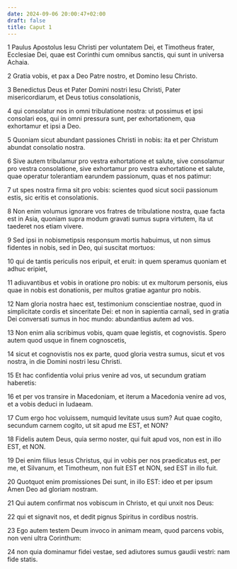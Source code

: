 ```yaml
---
date: 2024-09-06 20:00:47+02:00
draft: false
title: Caput 1
---
```





1 Paulus Apostolus Iesu Christi per voluntatem Dei, et Timotheus frater, Ecclesiae Dei, quae est Corinthi cum omnibus sanctis, qui sunt in universa Achaia.

2 Gratia vobis, et pax a Deo Patre nostro, et Domino Iesu Christo.

3 Benedictus Deus et Pater Domini nostri Iesu Christi, Pater misericordiarum, et Deus totius consolationis,

4 qui consolatur nos in omni tribulatione nostra: ut possimus et ipsi consolari eos, qui in omni pressura sunt, per exhortationem, qua exhortamur et ipsi a Deo.

5 Quoniam sicut abundant passiones Christi in nobis: ita et per Christum abundat consolatio nostra.

6 Sive autem tribulamur pro vestra exhortatione et salute, sive consolamur pro vestra consolatione, sive exhortamur pro vestra exhortatione et salute, quae operatur tolerantiam earundem passionum, quas et nos patimur:

7 ut spes nostra firma sit pro vobis: scientes quod sicut socii passionum estis, sic eritis et consolationis.

8 Non enim volumus ignorare vos fratres de tribulatione nostra, quae facta est in Asia, quoniam supra modum gravati sumus supra virtutem, ita ut taederet nos etiam vivere.

9 Sed ipsi in nobismetipsis responsum mortis habuimus, ut non simus fidentes in nobis, sed in Deo, qui suscitat mortuos:

10 qui de tantis periculis nos eripuit, et eruit: in quem speramus quoniam et adhuc eripiet,

11 adiuvantibus et vobis in oratione pro nobis: ut ex multorum personis, eius quae in nobis est donationis, per multos gratiae agantur pro nobis.

12 Nam gloria nostra haec est, testimonium conscientiae nostrae, quod in simplicitate cordis et sinceritate Dei: et non in sapientia carnali, sed in gratia Dei conversati sumus in hoc mundo: abundantius autem ad vos.

13 Non enim alia scribimus vobis, quam quae legistis, et cognovistis. Spero autem quod usque in finem cognoscetis,

14 sicut et cognovistis nos ex parte, quod gloria vestra sumus, sicut et vos nostra, in die Domini nostri Iesu Christi.

15 Et hac confidentia volui prius venire ad vos, ut secundum gratiam haberetis:

16 et per vos transire in Macedoniam, et iterum a Macedonia venire ad vos, et a vobis deduci in Iudaeam.

17 Cum ergo hoc voluissem, numquid levitate usus sum? Aut quae cogito, secundum carnem cogito, ut sit apud me EST, et NON?

18 Fidelis autem Deus, quia sermo noster, qui fuit apud vos, non est in illo EST, et NON.

19 Dei enim filius Iesus Christus, qui in vobis per nos praedicatus est, per me, et Silvanum, et Timotheum, non fuit EST et NON, sed EST in illo fuit.

20 Quotquot enim promissiones Dei sunt, in illo EST: ideo et per ipsum Amen Deo ad gloriam nostram.

21 Qui autem confirmat nos vobiscum in Christo, et qui unxit nos Deus:

22 qui et signavit nos, et dedit pignus Spiritus in cordibus nostris.

23 Ego autem testem Deum invoco in animam meam, quod parcens vobis, non veni ultra Corinthum:

24 non quia dominamur fidei vestae, sed adiutores sumus gaudii vestri: nam fide statis.

